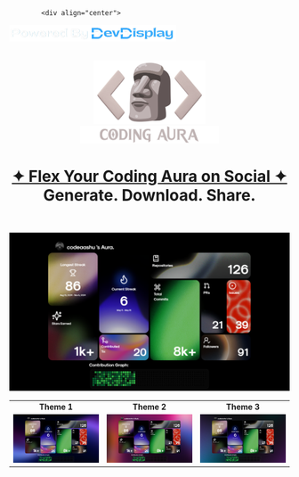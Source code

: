             <div align="center"> 
<a href="https://www.devdisplay.org/" target="_blank"><img src="./public/assets/PoweredByDevDisplay.png" width="300px" /></a>
</div></br>

<div align="center">
    <img src="/public/assets/CodingAura..png" alt="Coding Aura" width="200px" /><br>
    <img src="/public/assets/LetterMark.png" alt="Coding Aura" width="250px" />
  <br><h1 align="center"><a href="https://codingaura.vercel.app/"><strong>✦ Flex Your Coding Aura on Social ✦</strong></a><br>Generate. Download. Share.</h1><br>
</div>
<p align="center">
  <img src="/public/assets/theme0.png" alt="Theme0" width="850" />
</p>

<table align="center">
  <tr align="center">
    <td><b>Theme 1</b></td>
    <td><b>Theme 2</b></td>
    <td><b>Theme 3</b></td>
  </tr>
  <tr align="center">
    <td><img src="/public/assets/theme1.png" alt="Theme1" width="250px" /></td>
    <td><img src="/public/assets/theme2.png" alt="Theme2" width="250px" /></td>
    <td><img src="/public/assets/theme3.png" alt="Theme3" width="250px" /></td>
  </tr>
</table>


